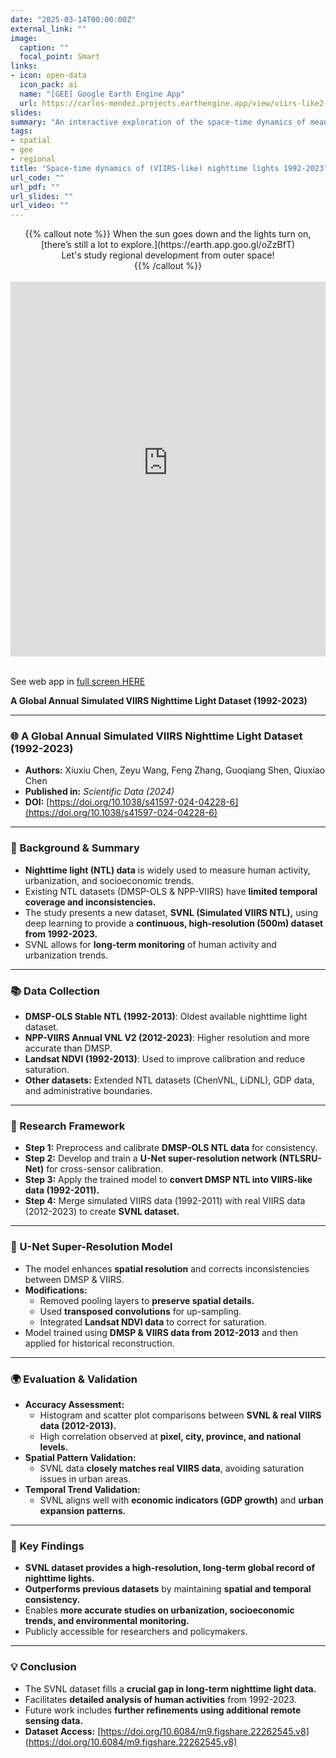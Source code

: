 ```yaml
---
date: "2025-03-14T00:00:00Z"
external_link: ""
image:
  caption: ""
  focal_point: Smart
links:
- icon: open-data
  icon_pack: ai
  name: "[GEE] Google Earth Engine App"
  url: https://carlos-mendez.projects.earthengine.app/view/viirs-like2-dynamics
slides:
summary: "An interactive exploration of the space-time dynamics of mean luminosity using the VIIRS-like data over the 1992-2023 period."
tags:
- spatial
- gee
- regional
title: "Space-time dynamics of (VIIRS-like) nighttime lights 1992-2023"
url_code: ""
url_pdf: ""
url_slides: ""
url_video: ""
---
```


<style>
  .full-width-iframe {
    width: 100% !important;
    padding: 0 !important;
    margin: 0 !important;
  }

  .full-width-iframe iframe {
    display: block !important;
    width: 100% !important;
    height: 600px !important;
    border: none !important;
  }
</style>

<center>
{{% callout note %}}
When the sun goes down and the lights turn on, [there’s still a lot to explore.](https://earth.app.goo.gl/oZzBfT)
<br>
Let's study regional development from outer space!
<br>
{{% /callout %}}
</center>

<br>

<div class="full-width-iframe">
  <iframe height="600" width="100%" frameborder="no" src="https://carlos-mendez.projects.earthengine.app/view/viirs-like2-dynamics?height=600"> </iframe>
</div>

<br>

See web app in [full screen HERE](https://carlos-mendez.projects.earthengine.app/view/viirs-like2-dynamics)


**A Global Annual Simulated VIIRS Nighttime Light Dataset (1992-2023)**

---

### 🌐  A Global Annual Simulated VIIRS Nighttime Light Dataset (1992-2023)
- **Authors:** Xiuxiu Chen, Zeyu Wang, Feng Zhang, Guoqiang Shen, Qiuxiao Chen
- **Published in:** *Scientific Data (2024)*
- **DOI:** [https://doi.org/10.1038/s41597-024-04228-6](https://doi.org/10.1038/s41597-024-04228-6)

---

### 🔬 Background & Summary
- **Nighttime light (NTL) data** is widely used to measure human activity, urbanization, and socioeconomic trends.
- Existing NTL datasets (DMSP-OLS & NPP-VIIRS) have **limited temporal coverage and inconsistencies.**
- The study presents a new dataset, **SVNL (Simulated VIIRS NTL),** using deep learning to provide a **continuous, high-resolution (500m) dataset from 1992-2023.**
- SVNL allows for **long-term monitoring** of human activity and urbanization trends.

---

### 📚 Data Collection
- **DMSP-OLS Stable NTL (1992-2013)**: Oldest available nighttime light dataset.
- **NPP-VIIRS Annual VNL V2 (2012-2023)**: Higher resolution and more accurate than DMSP.
- **Landsat NDVI (1992-2013)**: Used to improve calibration and reduce saturation.
- **Other datasets:** Extended NTL datasets (ChenVNL, LiDNL), GDP data, and administrative boundaries.

---

### 🎯 Research Framework
- **Step 1:** Preprocess and calibrate **DMSP-OLS NTL data** for consistency.
- **Step 2:** Develop and train a **U-Net super-resolution network (NTLSRU-Net)** for cross-sensor calibration.
- **Step 3:** Apply the trained model to **convert DMSP NTL into VIIRS-like data (1992-2011).**
- **Step 4:** Merge simulated VIIRS data (1992-2011) with real VIIRS data (2012-2023) to create **SVNL dataset.**

---

### 🤖 U-Net Super-Resolution Model
- The model enhances **spatial resolution** and corrects inconsistencies between DMSP & VIIRS.
- **Modifications:**
  - Removed pooling layers to **preserve spatial details.**
  - Used **transposed convolutions** for up-sampling.
  - Integrated **Landsat NDVI data** to correct for saturation.
- Model trained using **DMSP & VIIRS data from 2012-2013** and then applied for historical reconstruction.

---

### 🌍 Evaluation & Validation
- **Accuracy Assessment:**
  - Histogram and scatter plot comparisons between **SVNL & real VIIRS data (2012-2013).**
  - High correlation observed at **pixel, city, province, and national levels.**
- **Spatial Pattern Validation:**
  - SVNL data **closely matches real VIIRS data**, avoiding saturation issues in urban areas.
- **Temporal Trend Validation:**
  - SVNL aligns well with **economic indicators (GDP growth)** and **urban expansion patterns.**

---

### 🔄 Key Findings
- **SVNL dataset provides a high-resolution, long-term global record of nighttime lights.**
- **Outperforms previous datasets** by maintaining **spatial and temporal consistency.**
- Enables **more accurate studies on urbanization, socioeconomic trends, and environmental monitoring.**
- Publicly accessible for researchers and policymakers.

---

### 💡 Conclusion
- The SVNL dataset fills a **crucial gap in long-term nighttime light data.**
- Facilitates **detailed analysis of human activities** from 1992-2023.
- Future work includes **further refinements using additional remote sensing data.**
- **Dataset Access:** [https://doi.org/10.6084/m9.figshare.22262545.v8](https://doi.org/10.6084/m9.figshare.22262545.v8)





